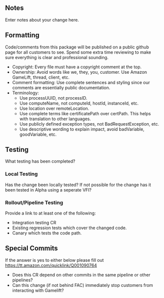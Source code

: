 ## Notes
Enter notes about your change here.

## Formatting
Code/comments from this package will be published on a public github page for all customers to see.
Spend some extra time reviewing to make sure everything is clear and professional sounding.
* Copyright: Every file must have a copyright comment at the top.
* Ownership: Avoid words like we, they, you, customer.  Use Amazon GameLift, thread, client, etc.
* Comment formatting: Use complete sentences and styling since our comments are essentially public documentation.
* Terminology:
  * Use processUUID, not processID.
  * Use computeName, not computeId, hostId, instanceId, etc.
  * Use location over remoteLocation.
  * Use complete terms like certificatePath over certPath.  This helps with translation to other languages.
  * Use publicly defined exception types, not BadRequestException, etc.
  * Use descriptive wording to explain impact, avoid badVariable, goodVariable, etc.

## Testing
What testing has been completed?

### Local Testing
Has the change been locally tested? If not possible for the change has it been tested in Alpha using a seperate VFI?

### Rollout/Pipeline Testing
Provide a link to at least one of the following:
* Integration testing CR
* Existing regression tests which cover the changed code.
* Canary which tests the code path.

## Special Commits
If the answer is yes to either below please fill out https://tt.amazon.com/quicklink/Q001090764
* Does this CR depend on other commits in the same pipeline or other pipelines?
* Can this change (if not behind FAC) immediately stop customers from interacting with Gamelift?
